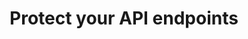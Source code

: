 ---
title: Protect your API endpoints
excerpt: Learn how to add authentication and validate requests on your back-end API endpoints using Okta's APIs and libraries.
layout: Guides
sections: 
 - main
---